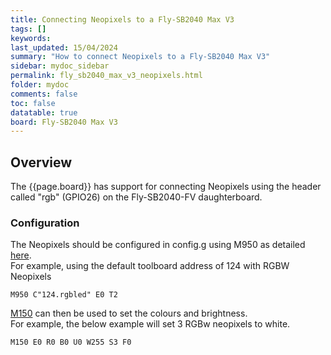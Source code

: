 ```yaml
---
title: Connecting Neopixels to a Fly-SB2040 Max V3
tags: []
keywords: 
last_updated: 15/04/2024
summary: "How to connect Neopixels to a Fly-SB2040 Max V3"
sidebar: mydoc_sidebar
permalink: fly_sb2040_max_v3_neopixels.html
folder: mydoc
comments: false
toc: false
datatable: true
board: Fly-SB2040 Max V3
---
```


## Overview

The {{page.board}} has support for connecting Neopixels using the header called "rgb" (GPIO26) on the Fly-SB2040-FV daughterboard.  

### Configuration

The Neopixels should be configured in config.g using M950 as detailed [here](https://docs.duet3d.com/en/User_manual/Reference/Gcodes#m950-create-heater-fan-spindle-or-gpioservo-pin).  
For example, using the default toolboard address of 124 with RGBW Neopixels  

```text
M950 C"124.rgbled" E0 T2
```

[M150](https://docs.duet3d.com/en/User_manual/Reference/Gcodes#m150-set-led-colours) can then be used to set the colours and brightness.  
For example, the below example will set 3 RGBw neopixels to white.  

```text
M150 E0 R0 B0 U0 W255 S3 F0
```
